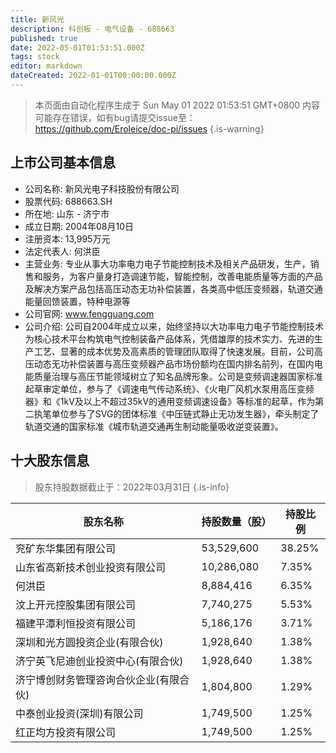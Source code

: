 ```yaml
---
title: 新风光
description: 科创板 - 电气设备 - 688663
published: true
date: 2022-05-01T01:53:51.000Z
tags: stock
editor: markdown
dateCreated: 2022-01-01T00:00:00.000Z
---
```


> 本页面由自动化程序生成于 Sun May 01 2022 01:53:51 GMT+0800
> 内容可能存在错误，如有bug请提交issue至：https://github.com/Eroleice/doc-pi/issues
{.is-warning}

## 上市公司基本信息
- 公司名称: 新风光电子科技股份有限公司
- 股票代码: 688663.SH
- 所在地: 山东 - 济宁市
- 成立日期: 2004年08月10日
- 注册资本: 13,995万元
- 法定代表人: 何洪臣
- 主营业务: 专业从事大功率电力电子节能控制技术及相关产品研发，生产，销售和服务，为客户量身打造调速节能，智能控制，改善电能质量等方面的产品及解决方案产品包括高压动态无功补偿装置，各类高中低压变频器，轨道交通能量回馈装置，特种电源等
- 公司官网: www.fengguang.com
- 公司介绍: 公司自2004年成立以来，始终坚持以大功率电力电子节能控制技术为核心技术平台构筑电气控制装备产品体系，凭借雄厚的技术实力、先进的生产工艺、显著的成本优势及高素质的管理团队取得了快速发展。目前，公司高压动态无功补偿装置与高压变频器产品市场份额均在国内排名前列，在国内电能质量治理与高压节能领域树立了知名品牌形象。公司是变频调速器国家标准起草审定单位，参与了《调速电气传动系统》、《火电厂风机水泵用高压变频器》和《1kV及以上不超过35kV的通用变频调速设备》等标准的起草，作为第二执笔单位参与了SVG的团体标准《中压链式静止无功发生器》，牵头制定了轨道交通的国家标准《城市轨道交通再生制动能量吸收逆变装置》。


## 十大股东信息
> 股东持股数据截止于：2022年03月31日
{.is-info}

| 股东名称 | 持股数量（股） | 持股比例 |
| --- | --- | --- |
| 兖矿东华集团有限公司 | 53,529,600 | 38.25% |
| 山东省高新技术创业投资有限公司 | 10,286,080 | 7.35% |
| 何洪臣 | 8,884,416 | 6.35% |
| 汶上开元控股集团有限公司 | 7,740,275 | 5.53% |
| 福建平潭利恒投资有限公司 | 5,186,176 | 3.71% |
| 深圳和光方圆投资企业(有限合伙) | 1,928,640 | 1.38% |
| 济宁英飞尼迪创业投资中心(有限合伙) | 1,928,640 | 1.38% |
| 济宁博创财务管理咨询合伙企业(有限合伙) | 1,804,800 | 1.29% |
| 中泰创业投资(深圳)有限公司 | 1,749,500 | 1.25% |
| 红正均方投资有限公司 | 1,749,500 | 1.25% |





